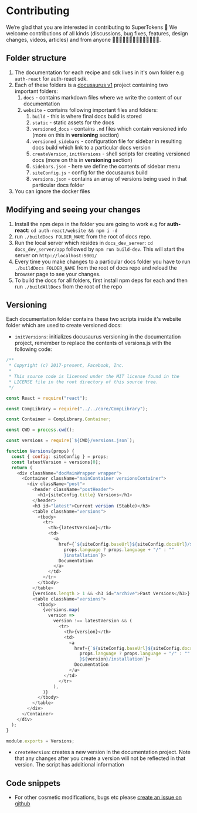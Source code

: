# Contributing

We’re glad that you are interested in contributing to SuperTokens 🎉
We welcome contributions of all kinds (discussions, bug fixes, features, design changes, videos, articles) and from anyone 👩‍💻🤚🏿🤚🏽🤚🏻🤚🏼🤚🏾👨‍💻.

## Folder structure

1. The documentation for each recipe and sdk lives in it's own folder e.g `auth-react` for auth-react sdk.
2. Each of these folders is a [docusaurus v1](https://v1.docusaurus.io/l) project containing two important folders: 
    1. `docs` - contains markdown files where we write the content of our documentation
    2. `website` - contains following important files and folders:
        1. `build` - this is where final docs build is stored
        2. `static` - static assets for the docs
        3. `versioned_docs` - contains `.md` files which contain versioned info (more on this in **versioning** section)
        4. `versioned_sidebars` - configuration file for sidebar in resulting docs build which link to a particular docs version
        5. `createVersion`, `initVersions` - shell scripts for creating versioned docs (more on this in **versioning** section)
        6. `sidebars.json` - here we define the contents of sidebar menu
        7. `siteConfig.js` - config for the docusaurus build
        8. `versions.json` - contains an array of versions being used in that particular docs folder 
3. You can ignore the docker files

## Modifying and seeing your changes

1. Install the npm deps in the folder you are going to work e.g for **auth-react**: `cd auth-react/website && npm i -d`
2. run `./buildDocs FOLDER_NAME` from the root of docs repo.
3. Run the local server which resides in `docs_dev_server`: `cd docs_dev_server/app` followed by `npm run build-dev`. This will start the server on `http://localhost:9001/`
4. Every time you make changes to a particular docs folder you have to run `./buildDocs FOLDER_NAME` from the root of docs repo and reload the browser page to see your changes.
5. To build the docs for all folders, first install npm deps for each and then run `./buildAllDocs` from the root of the repo

## Versioning

Each documentation folder contains these two scripts inside it's website folder which are used to create versioned docs:

- `initVersions`: initializes docusaurus versioning in the documentation project, remember to replace the contents of versions.js with the following code:

```js
/**
 * Copyright (c) 2017-present, Facebook, Inc.
 *
 * This source code is licensed under the MIT license found in the
 * LICENSE file in the root directory of this source tree.
 */

const React = require("react");

const CompLibrary = require("../../core/CompLibrary");

const Container = CompLibrary.Container;

const CWD = process.cwd();

const versions = require(`${CWD}/versions.json`);

function Versions(props) {
  const { config: siteConfig } = props;
  const latestVersion = versions[0];
  return (
    <div className="docMainWrapper wrapper">
      <Container className="mainContainer versionsContainer">
        <div className="post">
          <header className="postHeader">
            <h1>{siteConfig.title} Versions</h1>
          </header>
          <h3 id="latest">Current version (Stable)</h3>
          <table className="versions">
            <tbody>
              <tr>
                <th>{latestVersion}</th>
                <td>
                  <a
                    href={`${siteConfig.baseUrl}${siteConfig.docsUrl}/${
                      props.language ? props.language + "/" : ""
                      }installation`}>
                    Documentation
                  </a>
                </td>
              </tr>
            </tbody>
          </table>
          {versions.length > 1 && <h3 id="archive">Past Versions</h3>}
          <table className="versions">
            <tbody>
              {versions.map(
                version =>
                  version !== latestVersion && (
                    <tr>
                      <th>{version}</th>
                      <td>
                        <a
                          href={`${siteConfig.baseUrl}${siteConfig.docsUrl}/${
                            props.language ? props.language + "/" : ""
                            }${version}/installation`}>
                          Documentation
                        </a>
                      </td>
                    </tr>
                  ),
              )}
            </tbody>
          </table>
        </div>
      </Container>
    </div>
  );
}

module.exports = Versions;
```

- `createVersion`: creates a new version in the documentation project. Note that any changes after you create a version will not be reflected in that version. The script has additional information
## Code snippets

- For other cosmetic modifications, bugs etc please [create an issue on github](https://github.com/supertokens/docs/issues)